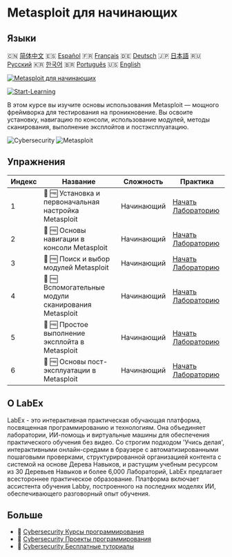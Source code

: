 # Metasploit для начинающих

## Языки

🇨🇳 [简体中文](README_zh.md) 🇪🇸 [Español](README_es.md) 🇫🇷 [Français](README_fr.md) 🇩🇪 [Deutsch](README_de.md) 🇯🇵 [日本語](README_ja.md) 🇷🇺 [Русский](README_ru.md) 🇰🇷 [한국어](README_ko.md) 🇧🇷 [Português](README_pt.md) 🇺🇸 [English](README.md) 

[![Metasploit для начинающих](https://cover-creator.labex.io/metasploit-for-beginners.png?lang=ru)](https://labex.io/ru/courses/metasploit-for-beginners)

[![Start-Learning](https://img.shields.io/badge/Start-Learning-whitesmoke?style=for-the-badge)](https://labex.io/ru/courses/metasploit-for-beginners)

В этом курсе вы изучите основы использования Metasploit — мощного фреймворка для тестирования на проникновение. Вы освоите установку, навигацию по консоли, использование модулей, методы сканирования, выполнение эксплойтов и постэксплуатацию.

![Cybersecurity](https://img.shields.io/badge/Cybersecurity-whitesmoke?style=for-the-badge&logo=cybersecurity)
![Metasploit](https://img.shields.io/badge/Metasploit-whitesmoke?style=for-the-badge&logo=metasploit)


## Упражнения

|   Индекс | Название                                              | Сложность   | Практика                                                                                                                              |
|----------|-------------------------------------------------------|-------------|---------------------------------------------------------------------------------------------------------------------------------------|
|        1 | 📖 🆓 Установка и первоначальная настройка Metasploit | Начинающий  | <a target='_blank' href='https://labex.io/ru/tutorials/linux-metasploit-installation-and-initial-setup-632603'>Начать Лабораторию</a> |
|        2 | 📖 🆓 Основы навигации в консоли Metasploit           | Начинающий  | <a target='_blank' href='https://labex.io/ru/tutorials/linux-metasploit-console-navigation-basics-632602'>Начать Лабораторию</a>      |
|        3 | 📖 🆓 Поиск и выбор модулей Metasploit                | Начинающий  | <a target='_blank' href='https://labex.io/ru/tutorials/linux-metasploit-module-search-and-selection-632604'>Начать Лабораторию</a>    |
|        4 | 📖 🆓 Вспомогательные модули сканирования Metasploit  | Начинающий  | <a target='_blank' href='https://labex.io/ru/tutorials/linux-metasploit-auxiliary-scanning-modules-632600'>Начать Лабораторию</a>     |
|        5 | 📖 🆓 Простое выполнение эксплойта в Metasploit       | Начинающий  | <a target='_blank' href='https://labex.io/ru/tutorials/linux-metasploit-simple-exploit-execution-632605'>Начать Лабораторию</a>       |
|        6 | 📖 🆓 Основы пост-эксплуатации в Metasploit           | Начинающий  | <a target='_blank' href='https://labex.io/ru/tutorials/linux-metasploit-basic-post-exploitation-632601'>Начать Лабораторию</a>        |

## О LabEx

LabEx - это интерактивная практическая обучающая платформа, посвященная программированию и технологиям. Она объединяет лаборатории, ИИ-помощь и виртуальные машины для обеспечения практического обучения без видео. Со строгим подходом 'Учись делая', интерактивными онлайн-средами в браузере с автоматизированными пошаговыми проверками, структурированной организацией контента с системой на основе Дерева Навыков, и растущим учебным ресурсом из 30 Деревьев Навыков и более 6,000 Лабораторий, LabEx предлагает всестороннее практическое образование. Платформа включает ассистента обучения Labby, построенного на последних моделях ИИ, обеспечивающего разговорный опыт обучения.

## Больше

- 🔗 [Cybersecurity Курсы программирования](https://github.com/labex-labs/awesome-programming-courses)
- 🔗 [Cybersecurity Проекты программирования](https://github.com/labex-labs/awesome-programming-projects)
- 🔗 [Cybersecurity Бесплатные туториалы](https://github.com/labex-labs/cybersecurity-free-tutorials)

